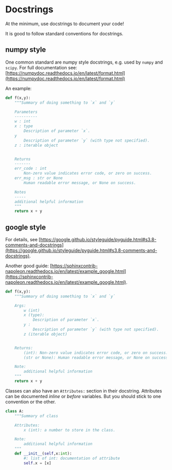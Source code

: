 # Docstrings
At the minimum, use docstrings to document your code!

It is good to follow standard conventions for docstrings.

## numpy style
One common standard are numpy style docstrings, e.g. used by `numpy` and `scipy`. For full documentation see: [https://numpydoc.readthedocs.io/en/latest/format.html](https://numpydoc.readthedocs.io/en/latest/format.html)

An example:
```python
def f(x,y):
    """Summary of doing something to `x` and `y`

    Parameters
    ----------
    w : int
    x : type
        Description of parameter `x`.
    y 
        Description of parameter `y` (with type not specified).
    z : iterable object


    Returns
    -------
    err_code : int
        Non-zero value indicates error code, or zero on success.
    err_msg : str or None
        Human readable error message, or None on success.

    Notes
    -----
    additional helpful information
    """
    return x + y
```

## google style
For details, see [https://google.github.io/styleguide/pyguide.html#s3.8-comments-and-docstrings](https://google.github.io/styleguide/pyguide.html#s3.8-comments-and-docstrings).

Another good guide: [https://sphinxcontrib-napoleon.readthedocs.io/en/latest/example_google.html](https://sphinxcontrib-napoleon.readthedocs.io/en/latest/example_google.html).

```python
def f(x,y):
    """Summary of doing something to `x` and `y`

    Args:
        w (int)
        x (type):
            Description of parameter `x`.
        y :
            Description of parameter `y` (with type not specified).
        z (iterable object)


    Returns:
        (int): Non-zero value indicates error code, or zero on success.
        (str or None): Human readable error message, or None on success.

    Note:
        additional helpful information
    """
    return x + y
```

Classes can also have an ``Attributes:`` section in their docstring. Attributes can be documented *inline* or *before* variables. But you should stick to one convention or the other.

```python
class A:
    """Summary of class

    Attributes:
        x (int): a number to store in the class.

    Note:
        additional helpful information
    """
    def __init__(self,x:int):
        #: list of int: documentation of attribute
        self.x = [x]
```